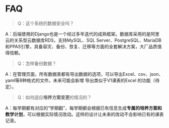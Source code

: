 # FAQ

> Q：这个系统的数据安全吗？

A：后端使用的Django也是一个经过多年迭代的成熟框架。数据库采用的是阿里云的关系型云数据库RDS，支持MySQL、SQL Server、PostgreSQL、MariaDB和PPAS引擎，具备容灾、备份、恢复、迁移等方面的全套解决方案，大厂品质值得信赖。



> Q：怎样备份数据？

A：在管理页面，所有数据表都有导出数据的选项，可以导出Excel、csv、json、yaml等8种格式的文件。未来可能会新增 导出类似于V1课表的Excel 的功能（待定）。



> Q：如何适应**培养方案变更**的情况的？

A：每学期都有对应的“学期戳”，每学期都会根据已有信息生成**专属的培养方案和教学计划**，可以根据实际情况改动。这样的设计让未来的改动不会影响已有的课表记录。